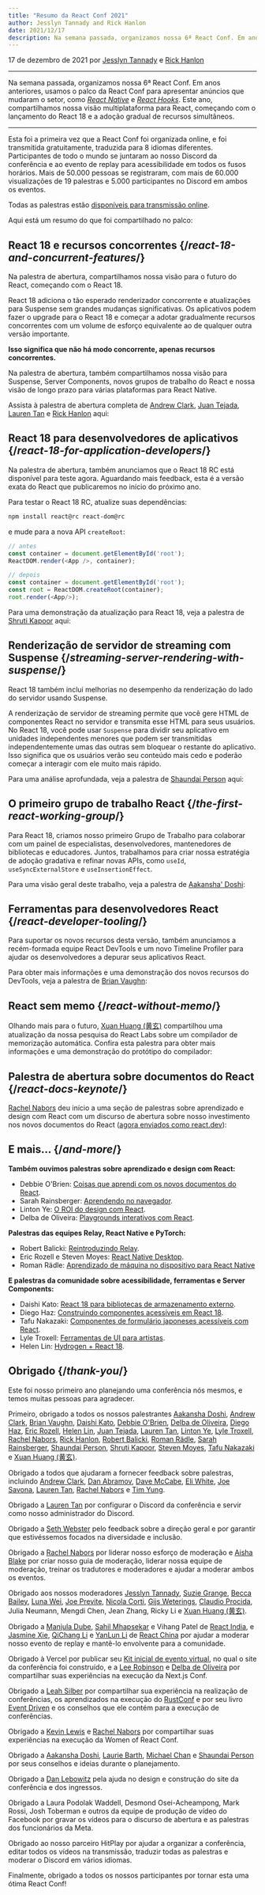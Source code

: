 ```yaml
---
title: "Resumo da React Conf 2021"
author: Jesslyn Tannady and Rick Hanlon
date: 2021/12/17
description: Na semana passada, organizamos nossa 6ª React Conf. Em anos anteriores, usamos o palco da React Conf para apresentar anúncios que mudaram o setor, como React Native e React Hooks. Este ano, compartilhamos nossa visão multiplataforma para React, começando com o lançamento do React 18 e a adoção gradual de recursos simultâneos.
---
```


17 de dezembro de 2021 por [Jesslyn Tannady](https://twitter.com/jtannady) e [Rick Hanlon](https://twitter.com/rickhanlonii)

---

<Intro>

Na semana passada, organizamos nossa 6ª React Conf. Em anos anteriores, usamos o palco da React Conf para apresentar anúncios que mudaram o setor, como [_React Native_](https://engineering.fb.com/2015/03/26/android/react-native-bringing-modern-web-techniques-to-mobile/) e [_React Hooks_](https://reactjs.org/docs/hooks-intro.html). Este ano, compartilhamos nossa visão multiplataforma para React, começando com o lançamento do React 18 e a adoção gradual de recursos simultâneos.

</Intro>

---

Esta foi a primeira vez que a React Conf foi organizada online, e foi transmitida gratuitamente, traduzida para 8 idiomas diferentes. Participantes de todo o mundo se juntaram ao nosso Discord da conferência e ao evento de replay para acessibilidade em todos os fusos horários. Mais de 50.000 pessoas se registraram, com mais de 60.000 visualizações de 19 palestras e 5.000 participantes no Discord em ambos os eventos.

Todas as palestras estão [disponíveis para transmissão online](https://www.youtube.com/watch?v=FZ0cG47msEk&list=PLNG_1j3cPCaZZ7etkzWA7JfdmKWT0pMsa).

Aqui está um resumo do que foi compartilhado no palco:

## React 18 e recursos concorrentes {/*react-18-and-concurrent-features*/}

Na palestra de abertura, compartilhamos nossa visão para o futuro do React, começando com o React 18.

React 18 adiciona o tão esperado renderizador concorrente e atualizações para Suspense sem grandes mudanças significativas. Os aplicativos podem fazer o upgrade para o React 18 e começar a adotar gradualmente recursos concorrentes com um volume de esforço equivalente ao de qualquer outra versão importante.

**Isso significa que não há modo concorrente, apenas recursos concorrentes.**

Na palestra de abertura, também compartilhamos nossa visão para Suspense, Server Components, novos grupos de trabalho do React e nossa visão de longo prazo para várias plataformas para React Native.

Assista à palestra de abertura completa de [Andrew Clark](https://twitter.com/acdlite), [Juan Tejada](https://twitter.com/_jstejada), [Lauren Tan](https://twitter.com/potetotes) e [Rick Hanlon](https://twitter.com/rickhanlonii) aqui:

<YouTubeIframe src="https://www.youtube.com/embed/FZ0cG47msEk" />

## React 18 para desenvolvedores de aplicativos {/*react-18-for-application-developers*/}

Na palestra de abertura, também anunciamos que o React 18 RC está disponível para teste agora. Aguardando mais feedback, esta é a versão exata do React que publicaremos no início do próximo ano.

Para testar o React 18 RC, atualize suas dependências:

```bash
npm install react@rc react-dom@rc
```

e mude para a nova API `createRoot`:

```js
// antes
const container = document.getElementById('root');
ReactDOM.render(<App />, container);

// depois
const container = document.getElementById('root');
const root = ReactDOM.createRoot(container);
root.render(<App/>);
```

Para uma demonstração da atualização para React 18, veja a palestra de [Shruti Kapoor](https://twitter.com/shrutikapoor08) aqui:

<YouTubeIframe src="https://www.youtube.com/embed/ytudH8je5ko" />

## Renderização de servidor de streaming com Suspense {/*streaming-server-rendering-with-suspense*/}

React 18 também inclui melhorias no desempenho da renderização do lado do servidor usando Suspense.

A renderização de servidor de streaming permite que você gere HTML de componentes React no servidor e transmita esse HTML para seus usuários. No React 18, você pode usar `Suspense` para dividir seu aplicativo em unidades independentes menores que podem ser transmitidas independentemente umas das outras sem bloquear o restante do aplicativo. Isso significa que os usuários verão seu conteúdo mais cedo e poderão começar a interagir com ele muito mais rápido.

Para uma análise aprofundada, veja a palestra de [Shaundai Person](https://twitter.com/shaundai) aqui:

<YouTubeIframe src="https://www.youtube.com/embed/pj5N-Khihgc" />

## O primeiro grupo de trabalho React {/*the-first-react-working-group*/}

Para React 18, criamos nosso primeiro Grupo de Trabalho para colaborar com um painel de especialistas, desenvolvedores, mantenedores de bibliotecas e educadores. Juntos, trabalhamos para criar nossa estratégia de adoção gradativa e refinar novas APIs, como `useId`, `useSyncExternalStore` e `useInsertionEffect`.

Para uma visão geral deste trabalho, veja a palestra de [Aakansha' Doshi](https://twitter.com/aakansha1216):

<YouTubeIframe src="https://www.youtube.com/embed/qn7gRClrC9U" />

## Ferramentas para desenvolvedores React {/*react-developer-tooling*/}

Para suportar os novos recursos desta versão, também anunciamos a recém-formada equipe React DevTools e um novo Timeline Profiler para ajudar os desenvolvedores a depurar seus aplicativos React.

Para obter mais informações e uma demonstração dos novos recursos do DevTools, veja a palestra de [Brian Vaughn](https://twitter.com/brian_d_vaughn):

<YouTubeIframe src="https://www.youtube.com/embed/oxDfrke8rZg" />

## React sem memo {/*react-without-memo*/}

Olhando mais para o futuro, [Xuan Huang (黄玄)](https://twitter.com/Huxpro) compartilhou uma atualização da nossa pesquisa do React Labs sobre um compilador de memorização automática. Confira esta palestra para obter mais informações e uma demonstração do protótipo do compilador:

<YouTubeIframe src="https://www.youtube.com/embed/lGEMwh32soc" />

## Palestra de abertura sobre documentos do React {/*react-docs-keynote*/}

[Rachel Nabors](https://twitter.com/rachelnabors) deu início a uma seção de palestras sobre aprendizado e design com React com um discurso de abertura sobre nosso investimento nos novos documentos do React ([agora enviados como react.dev](/blog/2023/03/16/introducing-react-dev)):

<YouTubeIframe src="https://www.youtube.com/embed/mneDaMYOKP8" />

## E mais... {/*and-more*/}

**Também ouvimos palestras sobre aprendizado e design com React:**

* Debbie O'Brien: [Coisas que aprendi com os novos documentos do React](https://youtu.be/-7odLW_hG7s).
* Sarah Rainsberger: [Aprendendo no navegador](https://youtu.be/5X-WEQflCL0).
* Linton Ye: [O ROI do design com React](https://youtu.be/7cPWmID5XAk).
* Delba de Oliveira: [Playgrounds interativos com React](https://youtu.be/zL8cz2W0z34).

**Palestras das equipes Relay, React Native e PyTorch:**

* Robert Balicki: [Reintroduzindo Relay](https://youtu.be/lhVGdErZuN4).
* Eric Rozell e Steven Moyes: [React Native Desktop](https://youtu.be/9L4FFrvwJwY).
* Roman Rädle: [Aprendizado de máquina no dispositivo para React Native](https://youtu.be/NLj73vrc2I8)

**E palestras da comunidade sobre acessibilidade, ferramentas e Server Components:**

* Daishi Kato: [React 18 para bibliotecas de armazenamento externo](https://youtu.be/oPfSC5bQPR8).
* Diego Haz: [Construindo componentes acessíveis em React 18](https://youtu.be/dcm8fjBfro8).
* Tafu Nakazaki: [Componentes de formulário japoneses acessíveis com React](https://youtu.be/S4a0QlsH0pU).
* Lyle Troxell: [Ferramentas de UI para artistas](https://youtu.be/b3l4WxipFsE).
* Helen Lin: [Hydrogen + React 18](https://youtu.be/HS6vIYkSNks).

## Obrigado {/*thank-you*/}

Este foi nosso primeiro ano planejando uma conferência nós mesmos, e temos muitas pessoas para agradecer.

Primeiro, obrigado a todos os nossos palestrantes [Aakansha Doshi](https://twitter.com/aakansha1216), [Andrew Clark](https://twitter.com/acdlite), [Brian Vaughn](https://twitter.com/brian_d_vaughn), [Daishi Kato](https://twitter.com/dai_shi), [Debbie O'Brien](https://twitter.com/debs_obrien), [Delba de Oliveira](https://twitter.com/delba_oliveira), [Diego Haz](https://twitter.com/diegohaz), [Eric Rozell](https://twitter.com/EricRozell), [Helen Lin](https://twitter.com/wizardlyhel), [Juan Tejada](https://twitter.com/_jstejada), [Lauren Tan](https://twitter.com/potetotes), [Linton Ye](https://twitter.com/lintonye), [Lyle Troxell](https://twitter.com/lyle), [Rachel Nabors](https://twitter.com/rachelnabors), [Rick Hanlon](https://twitter.com/rickhanlonii), [Robert Balicki](https://twitter.com/StatisticsFTW), [Roman Rädle](https://twitter.com/raedle), [Sarah Rainsberger](https://twitter.com/sarah11918), [Shaundai Person](https://twitter.com/shaundai), [Shruti Kapoor](https://twitter.com/shrutikapoor08), [Steven Moyes](https://twitter.com/moyessa), [Tafu Nakazaki](https://twitter.com/hawaiiman0) e [Xuan Huang (黄玄)](https://twitter.com/Huxpro).

Obrigado a todos que ajudaram a fornecer feedback sobre palestras, incluindo [Andrew Clark](https://twitter.com/acdlite), [Dan Abramov](https://bsky.app/profile/danabra.mov), [Dave McCabe](https://twitter.com/mcc_abe), [Eli White](https://twitter.com/Eli_White), [Joe Savona](https://twitter.com/en_JS), [Lauren Tan](https://twitter.com/potetotes), [Rachel Nabors](https://twitter.com/rachelnabors) e [Tim Yung](https://twitter.com/yungsters).

Obrigado a [Lauren Tan](https://twitter.com/potetotes) por configurar o Discord da conferência e servir como nosso administrador do Discord.

Obrigado a [Seth Webster](https://twitter.com/sethwebster) pelo feedback sobre a direção geral e por garantir que estivéssemos focados na diversidade e inclusão.

Obrigado a [Rachel Nabors](https://twitter.com/rachelnabors) por liderar nosso esforço de moderação e [Aisha Blake](https://twitter.com/AishaBlake) por criar nosso guia de moderação, liderar nossa equipe de moderação, treinar os tradutores e moderadores e ajudar a moderar ambos os eventos.

Obrigado aos nossos moderadores [Jesslyn Tannady](https://twitter.com/jtannady), [Suzie Grange](https://twitter.com/missuze), [Becca Bailey](https://twitter.com/beccaliz), [Luna Wei](https://twitter.com/lunaleaps), [Joe Previte](https://twitter.com/jsjoeio), [Nicola Corti](https://twitter.com/Cortinico), [Gijs Weterings](https://twitter.com/gweterings), [Claudio Procida](https://twitter.com/claudiopro), Julia Neumann, Mengdi Chen, Jean Zhang, Ricky Li e [Xuan Huang (黄玄)](https://twitter.com/Huxpro).

Obrigado a [Manjula Dube](https://twitter.com/manjula_dube), [Sahil Mhapsekar](https://twitter.com/apheri0) e Vihang Patel de [React India](https://www.reactindia.io/), e [Jasmine Xie](https://twitter.com/jasmine_xby), [QiChang Li](https://twitter.com/QCL15) e [YanLun Li](https://twitter.com/anneincoding) de [React China](https://twitter.com/ReactChina) por ajudar a moderar nosso evento de replay e mantê-lo envolvente para a comunidade.

Obrigado à Vercel por publicar seu [Kit inicial de evento virtual](https://vercel.com/virtual-event-starter-kit), no qual o site da conferência foi construído, e a [Lee Robinson](https://twitter.com/leeerob) e [Delba de Oliveira](https://twitter.com/delba_oliveira) por compartilhar suas experiências na execução da Next.js Conf.

Obrigado a [Leah Silber](https://twitter.com/wifelette) por compartilhar sua experiência na realização de conferências, os aprendizados na execução do [RustConf](https://rustconf.com/) e por seu livro [Event Driven](https://leanpub.com/eventdriven/) e os conselhos que ele contém para a execução de conferências.

Obrigado a [Kevin Lewis](https://twitter.com/_phzn) e [Rachel Nabors](https://twitter.com/rachelnabors) por compartilhar suas experiências na execução da Women of React Conf.

Obrigado a [Aakansha Doshi](https://twitter.com/aakansha1216), [Laurie Barth](https://twitter.com/laurieontech), [Michael Chan](https://twitter.com/chantastic) e [Shaundai Person](https://twitter.com/shaundai) por seus conselhos e ideias durante o planejamento.

Obrigado a [Dan Lebowitz](https://twitter.com/lebo) pela ajuda no design e construção do site da conferência e dos ingressos.

Obrigado a Laura Podolak Waddell, Desmond Osei-Acheampong, Mark Rossi, Josh Toberman e outros da equipe de produção de vídeo do Facebook por gravar os vídeos para o discurso de abertura e as palestras dos funcionários da Meta.

Obrigado ao nosso parceiro HitPlay por ajudar a organizar a conferência, editar todos os vídeos na transmissão, traduzir todas as palestras e moderar o Discord em vários idiomas.

Finalmente, obrigado a todos os nossos participantes por tornar esta uma ótima React Conf!